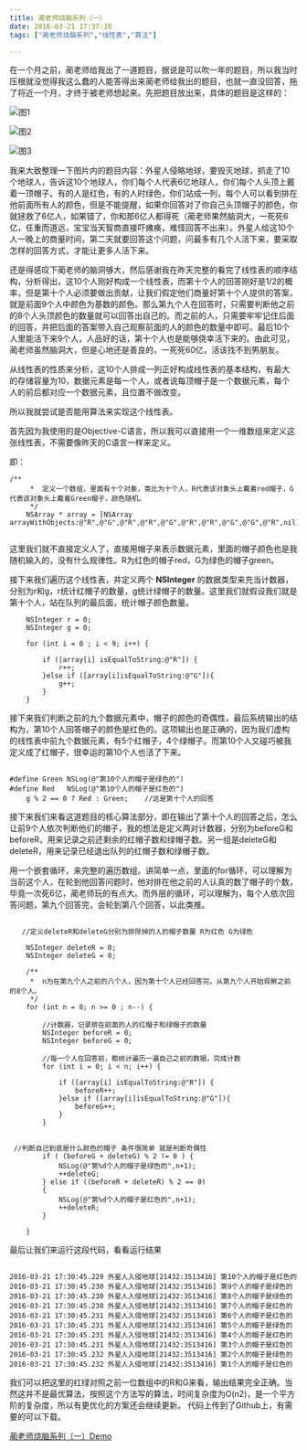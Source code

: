 ```yaml
---
title: 蔺老师烧脑系列（一）
date: 2016-03-21 17:37:10
tags: ["蔺老师烧脑系列","线性表","算法"]

---
```


在一个月之前，蔺老师给我出了一道题目，据说是可以吹一年的题目，所以我当时压根就没觉得我这么蠢的人能答得出来蔺老师给我出的题目，也就一直没回答，拖了将近一个月，才终于被老师想起来。先把题目放出来，具体的题目是这样的：

<!--more-->

![图1](https://raw.githubusercontent.com/originalix/ListSequentialDemo/master/IMG_4525.JPG)

![图2](https://raw.githubusercontent.com/originalix/ListSequentialDemo/master/IMG_4526.JPG)

![图3](https://raw.githubusercontent.com/originalix/ListSequentialDemo/master/IMG_4527.JPG)

我来大致整理一下图片内的题目内容：外星人侵略地球，要毁灭地球，抓走了10个地球人，告诉这10个地球人，你们每个人代表6亿地球人，你们每个人头顶上戴着一顶帽子。有的人是红色，有的人时绿色，你们站成一列，每个人可以看到排在他前面所有人的颜色，但是不能提醒，如果你回答对了你自己头顶帽子的颜色，你就拯救了6亿人，如果错了，你和那6亿人都得死（蔺老师果然脑洞大，一死死6亿，任重而道远，宝宝当天智商直接吓瘫痪，难怪回答不出来）。外星人给这10个人一晚上的商量时间，第二天就要回答这个问题，问最多有几个人活下来，要采取怎样的回答方式，才能让更多人活下来。

还是得感叹下蔺老师的脑洞够大，然后感谢我在昨天完整的看完了线性表的顺序结构，分析得出，这10个人刚好构成一个线性表，而第十个人的回答刚好是1/2的概率，但是第十个人必须要做出贡献，让我们假定他们商量好第十个人提供的答案，就是前面9个人中颜色为基数的颜色。那么第九个人在回答时，只需要判断他之前的8个人头顶颜色的数量就可以回答出自己的。而之前的人，只需要牢牢记住后面的回答，并把后面的答案带入自己观察前面的人的颜色的数量中即可。最后10个人里能活下来9个人，人品好的话，第十个人也是能够侥幸活下来的。由此可见，蔺老师虽然脑洞大，但是心地还是善良的，一死死60亿，活该找不到男朋友。

从线性表的性质来分析，这10个人排成一列正好构成线性表的基本结构，有最大的存储容量为10，数据元素是每一个人，或者说每顶帽子是一个数据元素，每个人的前后都对应一个数据元素，且位置不做改变。

所以我就尝试是否能用算法来实现这个线性表。

首先因为我使用的是Objective-C语言，所以我可以直接用一个一维数组来定义这张线性表，不需要像昨天的C语言一样来定义。

即：

```objc
/**
     *  定义一个数组，里面有十个对象，类比为十个人，R代表该对象头上戴着red帽子，G代表该对象头上戴着Green帽子，颜色随机。
     */
    NSArray * array = [NSArray arrayWithObjects:@"R",@"G",@"R",@"R",@"G",@"R",@"R",@"G",@"G",@"R",nil];
    

```

这里我们就不直接定义人了，直接用帽子来表示数据元素，里面的帽子颜色也是我随机输入的，没有什么规律性。R为红色的帽子red，G为绿色的帽子green。

接下来我们遍历这个线性表，并定义两个  **NSInteger**  的数据类型来充当计数器，分别为r和g，r统计红帽子的数量，g统计绿帽子的数量。这里我们就假设我们就是第十个人，站在队列的最后面，统计帽子颜色数量。

```objc
    NSInteger r = 0;
    NSInteger g = 0;
    
    for (int i = 0 ; i < 9; i++) {
        
        if ([array[i] isEqualToString:@"R"]) {
            r++;
        }else if ([array[i]isEqualToString:@"G"]){
            g++;
        }
    }

```

接下来我们判断之前的九个数据元素中，帽子的颜色的奇偶性，最后系统输出的结构为，第10个人回答帽子的颜色是红色的。这项输出也是正确的，因为我们虚构的线性表中前九个数据元素，有5个红帽子，4个绿帽子。而第10个人又碰巧被我定义成了红帽子，很幸运的第10个人也活了下来。

```

#define Green NSLog(@"第10个人的帽子是绿色的")
#define Red   NSLog(@"第10个人的帽子是红色的")
    g % 2 == 0 ? Red : Green;    //这是第十个人的回答

```

接下来我们来看这道题目的核心算法部分，即在输出了第十个人的回答之后，怎么让前9个人依次判断他们的帽子，我的想法是定义两对计数器，分别为beforeG和beforeR，用来记录之前还剩余的红帽子数和绿帽子数。另一组是deleteG和deleteR，用来记录已经退出队列的红帽子数和绿帽子数。

用一个嵌套循环，来完整的遍历数组。讲简单一点，里面的for循环，可以理解为当前这个人，在轮到他回答问题时，他对排在他之前的人认真的数了帽子的个数，毕竟一次死6亿，蔺老师玩的有点大。而外层的循环，可以理解为，每个人依次回答问题，第九个回答完，会轮到第八个回答，以此类推。

```objc

   //定义deleteR和deleteG分别为排除掉的人的帽子数量 R为红色 G为绿色
    
    NSInteger deleteR = 0;
    NSInteger deleteG = 0;
  
    /**
     *  n为在第九个人之前的八个人，因为第十个人已经回答完，从第九个人开始观察之前的8个人。
     */
    for (int n = 8; n >= 0 ; n--) {
        
        //计数器，记录排在前面的人的红帽子和绿帽子的数量
        NSInteger beforeR = 0;
        NSInteger beforeG = 0;
        
        //每一个人在回答前，都统计遍历一遍自己之前的数据，完成计数
        for (int i = 0; i < n; i++) {
            
            if ([array[i] isEqualToString:@"R"]) {
                beforeR++;
            }else if ([array[i]isEqualToString:@"G"]){
                beforeG++;
            }
        }


 //判断自己到底是什么颜色的帽子 条件很简单 就是判断奇偶性
        if ( (beforeG + deleteG) % 2 != 0 ) {
            NSLog(@"第%d个人的帽子是绿色的",n+1);
            ++deleteG;
        } else if ((beforeR + deleteR) % 2 == 0)
        {
            NSLog(@"第%d个人的帽子是红色的",n+1);
            ++deleteR;
        }
       
    }

```

最后让我们来运行这段代码，看看运行结果

```objc

2016-03-21 17:30:45.229 外星人入侵地球[21432:3513416] 第10个人的帽子是红色的
2016-03-21 17:30:45.230 外星人入侵地球[21432:3513416] 第9个人的帽子是绿色的
2016-03-21 17:30:45.230 外星人入侵地球[21432:3513416] 第8个人的帽子是绿色的
2016-03-21 17:30:45.230 外星人入侵地球[21432:3513416] 第7个人的帽子是红色的
2016-03-21 17:30:45.231 外星人入侵地球[21432:3513416] 第6个人的帽子是红色的
2016-03-21 17:30:45.231 外星人入侵地球[21432:3513416] 第5个人的帽子是绿色的
2016-03-21 17:30:45.231 外星人入侵地球[21432:3513416] 第4个人的帽子是红色的
2016-03-21 17:30:45.231 外星人入侵地球[21432:3513416] 第3个人的帽子是红色的
2016-03-21 17:30:45.232 外星人入侵地球[21432:3513416] 第2个人的帽子是绿色的
2016-03-21 17:30:45.232 外星人入侵地球[21432:3513416] 第1个人的帽子是红色的

```

我们可以把这里的红绿对照之前一位数组中的R和G来看，输出结果完全正确。当然这并不是最优算法，按照这个方法写的算法，时间复杂度为O(n2)，是一个平方阶的复杂度，所以有更优化的方案还会继续更新。 代码上传到了Github上，有需要的可以下载。

[蔺老师烧脑系列（一）Demo](https://github.com/originalix/-)